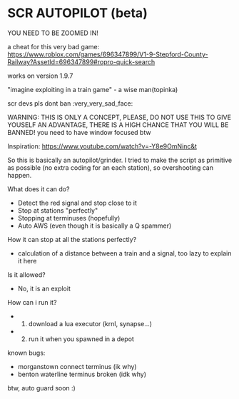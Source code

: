 # SCR AUTOPILOT (beta)

YOU NEED TO BE ZOOMED IN!

a cheat for this very bad game: https://www.roblox.com/games/696347899/V1-9-Stepford-County-Railway?AssetId=696347899#ropro-quick-search

works on version 1.9.7

"imagine exploiting in a train game" - a wise man(topinka)

scr devs pls dont ban :very_very_sad_face:

WARNING: THIS IS ONLY A CONCEPT, PLEASE, DO NOT USE THIS TO GIVE YOUSELF AN ADVANTAGE, THERE IS A HIGH CHANCE THAT YOU WILL BE BANNED!
you need to have window focused btw

Inspiration: https://www.youtube.com/watch?v=-Y8e9OmNinc&t

So this is basically an autopilot/grinder. I tried to make the script as primitive as possible (no extra coding for an each station), so overshooting can happen.

What does it can do?
- Detect the red signal and stop close to it
- Stop at stations "perfectly"
- Stopping at terminuses (hopefully)
- Auto AWS (even though it is basically a Q spammer)

How it can stop at all the stations perfectly?
- calculation of a distance between a train and a signal, too lazy to explain it here

Is it allowed?
- No, it is an exploit

How can i run it?
- 1) download a lua executor (krnl, synapse...)
- 2) run it when you spawned in a depot

known bugs:
- morganstown connect terminus (ik why)
- benton waterline terminus broken (idk why)


btw, auto guard soon :)
